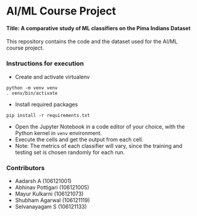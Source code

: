 # AI/ML Course Project

#### Title: A comparative study of ML classifiers on the Pima Indians Dataset

This repository contains the code and the dataset used for the AI/ML course project.

### Instructions for execution

- Create and activate virtualenv

```
python -m venv venv
. venv/bin/activate
```

- Install required packages
```
pip install -r requirements.txt
```

- Open the Jupyter Notebook in a code editor of your choice, with the Python kernel in `venv` environment.
- Execute the cells and get the output from each cell.  
- Note: The metrics of each classifier will vary, since the training and testing set is chosen randomly for each run.

### Contributors
- Aadarsh A (106121001)
- Abhinav Pottigari (106121005)
- Mayur Kulkarni (106121073)
- Shubham Agarwal (106121119)
- Selvanayagam S (106121133)
